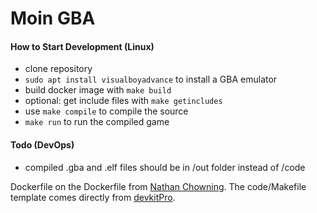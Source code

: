 # Moin GBA

#### How to Start Development (Linux)
* clone repository
* `sudo apt install visualboyadvance` to install a GBA emulator
* build docker image with `make build`
* optional: get include files with `make getincludes`
* use `make compile` to compile the source
* `make run` to run the compiled game

#### Todo (DevOps)
* compiled .gba and .elf files should be in /out folder instead of /code


Dockerfile on the Dockerfile from [Nathan Chowning](https://github.com/nchowning/dockerfiles/tree/master/switchdev). 
The code/Makefile template comes directly from [devkitPro](https://github.com/devkitPro/gba-examples).